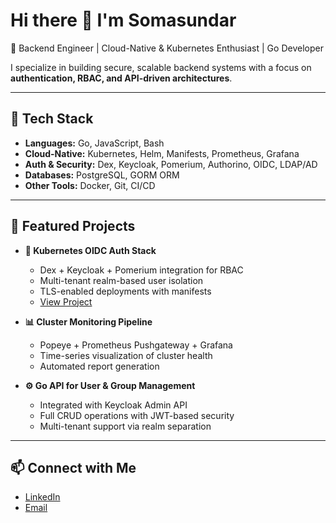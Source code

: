 # Hi there 👋 I'm Somasundar

🚀 Backend Engineer | Cloud-Native & Kubernetes Enthusiast | Go Developer

I specialize in building secure, scalable backend systems with a focus on **authentication, RBAC, and API-driven architectures**.

---

## 🔧 Tech Stack
- **Languages:** Go, JavaScript, Bash
- **Cloud-Native:** Kubernetes, Helm, Manifests, Prometheus, Grafana
- **Auth & Security:** Dex, Keycloak, Pomerium, Authorino, OIDC, LDAP/AD
- **Databases:** PostgreSQL, GORM ORM
- **Other Tools:** Docker, Git, CI/CD

---

## 📌 Featured Projects
- **🔐 Kubernetes OIDC Auth Stack**
  - Dex + Keycloak + Pomerium integration for RBAC
  - Multi-tenant realm-based user isolation
  - TLS-enabled deployments with manifests
  - [View Project](#)

- **📊 Cluster Monitoring Pipeline**
  - Popeye + Prometheus Pushgateway + Grafana
  - Time-series visualization of cluster health
  - Automated report generation

- **⚙️ Go API for User & Group Management**
  - Integrated with Keycloak Admin API
  - Full CRUD operations with JWT-based security
  - Multi-tenant support via realm separation

---

## 📫 Connect with Me
- [LinkedIn](https://www.linkedin.com/in/YOUR-LINKEDIN)
- [Email](mailto:youremail@example.com)
